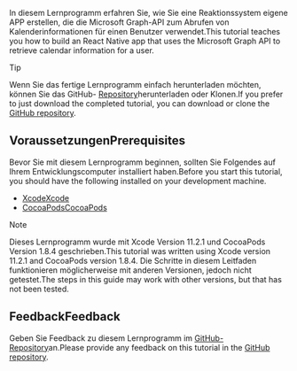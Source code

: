 <!-- markdownlint-disable MD002 MD041 -->

<span data-ttu-id="d91b5-101">In diesem Lernprogramm erfahren Sie, wie Sie eine Reaktionssystem eigene APP erstellen, die die Microsoft Graph-API zum Abrufen von Kalenderinformationen für einen Benutzer verwendet.</span><span class="sxs-lookup"><span data-stu-id="d91b5-101">This tutorial teaches you how to build an React Native app that uses the Microsoft Graph API to retrieve calendar information for a user.</span></span>

> [!TIP]
> <span data-ttu-id="d91b5-102">Wenn Sie das fertige Lernprogramm einfach herunterladen möchten, können Sie das GitHub- [Repository](https://github.com/microsoftgraph/msgraph-training-ios-objectivec)herunterladen oder Klonen.</span><span class="sxs-lookup"><span data-stu-id="d91b5-102">If you prefer to just download the completed tutorial, you can download or clone the [GitHub repository](https://github.com/microsoftgraph/msgraph-training-ios-objectivec).</span></span>

## <a name="prerequisites"></a><span data-ttu-id="d91b5-103">Voraussetzungen</span><span class="sxs-lookup"><span data-stu-id="d91b5-103">Prerequisites</span></span>

<span data-ttu-id="d91b5-104">Bevor Sie mit diesem Lernprogramm beginnen, sollten Sie Folgendes auf Ihrem Entwicklungscomputer installiert haben.</span><span class="sxs-lookup"><span data-stu-id="d91b5-104">Before you start this tutorial, you should have the following installed on your development machine.</span></span>

- [<span data-ttu-id="d91b5-105">Xcode</span><span class="sxs-lookup"><span data-stu-id="d91b5-105">Xcode</span></span>](https://developer.apple.com/xcode/)
- [<span data-ttu-id="d91b5-106">CocoaPods</span><span class="sxs-lookup"><span data-stu-id="d91b5-106">CocoaPods</span></span>](https://cocoapods.org)

> [!NOTE]
> <span data-ttu-id="d91b5-107">Dieses Lernprogramm wurde mit Xcode Version 11.2.1 und CocoaPods Version 1.8.4 geschrieben.</span><span class="sxs-lookup"><span data-stu-id="d91b5-107">This tutorial was written using Xcode version 11.2.1 and CocoaPods version 1.8.4.</span></span> <span data-ttu-id="d91b5-108">Die Schritte in diesem Leitfaden funktionieren möglicherweise mit anderen Versionen, jedoch nicht getestet.</span><span class="sxs-lookup"><span data-stu-id="d91b5-108">The steps in this guide may work with other versions, but that has not been tested.</span></span>

## <a name="feedback"></a><span data-ttu-id="d91b5-109">Feedback</span><span class="sxs-lookup"><span data-stu-id="d91b5-109">Feedback</span></span>

<span data-ttu-id="d91b5-110">Geben Sie Feedback zu diesem Lernprogramm im [GitHub-Repository](https://github.com/microsoftgraph/msgraph-training-ios-objectivec)an.</span><span class="sxs-lookup"><span data-stu-id="d91b5-110">Please provide any feedback on this tutorial in the [GitHub repository](https://github.com/microsoftgraph/msgraph-training-ios-objectivec).</span></span>
